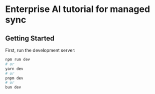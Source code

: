 # Enterprise AI tutorial for managed sync

## Getting Started

First, run the development server:

```bash
npm run dev
# or
yarn dev
# or
pnpm dev
# or
bun dev
```
